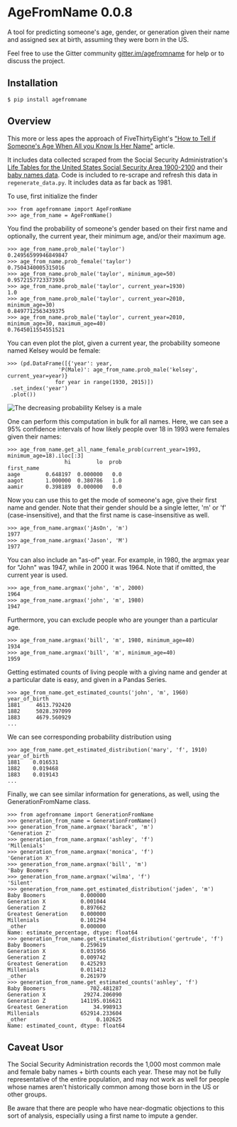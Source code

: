 # AgeFromName 0.0.8
A tool for predicting someone's age, gender, or generation given their name and assigned sex at birth, 
assuming they were born in the US.

Feel free to use the Gitter community [gitter.im/agefromname](https://gitter.im/agefromname/Lobby) for help or to discuss the project.   

## Installation

`$ pip install agefromname`

## Overview

This more or less apes the approach of FiveThirtyEight's ["How to Tell if Someone's Age
When All you Know Is Her Name"](https://fivethirtyeight.com/features/how-to-tell-someones-age-when-all-you-know-is-her-name/) article.
 
It includes data collected scraped from the Social Security 
Administration's [Life Tables for the United States Social Security Area 1900-2100](https://www.ssa.gov/oact/NOTES/as120/LifeTables_Body.html#wp1168591)
 and their [baby names data](http://www.ssa.gov/oact/babynames/names.zip). Code is included
 to re-scrape and refresh this data in `regenerate_data.py`.  It includes data as far back as
 1981.

To use, first initialize the finder

```pythonstub
>>> from agefromname import AgeFromName
>>> age_from_name = AgeFromName()
```

You find the probability of someone's gender based on their first name and optionally,
 the current year, their minimum age, and/or their maximum age.  

```pythonstub
>>> age_from_name.prob_male('taylor')
0.24956599946849847
>>> age_from_name.prob_female('taylor')
0.7504340005315016
>>> age_from_name.prob_male('taylor', minimum_age=50)
0.9572157723373936
>>> age_from_name.prob_male('taylor', current_year=1930)
1.0
>>> age_from_name.prob_male('taylor', current_year=2010, minimum_age=30)
0.8497712563439375
>>> age_from_name.prob_male('taylor', current_year=2010, minimum_age=30, maximum_age=40)
0.7645011554551521
```

You can even plot the plot, given a current year, the probability someone named Kelsey would be female:
 
```pythonstub
>>> (pd.DataFrame([{'year': year, 
                'P(Male)': age_from_name.prob_male('kelsey', current_year=year)}
               for year in range(1930, 2015)])
 .set_index('year')
 .plot())
```
![The decreasing probability Kelsey is a male](https://jasonkessler.github.io/kelseyplot.png)

One can perform this computation in bulk for all names.  Here, we can see a 95% confidence intervals
 of how likely people over 18 in 1993 were females given their names:
```pythonstub
>>> age_from_name.get_all_name_female_prob(current_year=1993, minimum_age=18).iloc[:3]
                  hi        lo  prob
first_name
aage        0.648197  0.000000   0.0
aagot       1.000000  0.380786   1.0
aamir       0.398189  0.000000   0.0
```

Now you can use this to get the mode of someone's age, give their first name and 
gender.  Note that their gender should be a single letter, 'm' or 'f' (case-insensitive), and that the
  first name is case-insensitive as well.
  
```pythonstub
>>> age_from_name.argmax('jAsOn', 'm')
1977
>>> age_from_name.argmax('Jason', 'M')
1977
```

You can also include an "as-of" year.  For example, in 1980, the argmax year for "John" was 1947, while in 2000 it was 1964.  Note that if omitted, the current year is used.

```pythonstub
>>> age_from_name.argmax('john', 'm', 2000)
1964
>>> age_from_name.argmax('john', 'm', 1980)
1947
```

Furthermore, you can exclude people who are younger than a particular age.  
```pythonstub
>>> age_from_name.argmax('bill', 'm', 1980, minimum_age=40)
1934
>>> age_from_name.argmax('bill', 'm', minimum_age=40)
1959
```

Getting estimated counts of living people with a giving name and gender at a particular date is easy, 
and given in a Pandas Series.
```pythonstub
>>> age_from_name.get_estimated_counts('john', 'm', 1960)
year_of_birth
1881     4613.792420
1882     5028.397099
1883     4679.560929
...
```

We can see corresponding probability distribution using

```pythonstub
>>> age_from_name.get_estimated_distribution('mary', 'f', 1910)
year_of_birth
1881    0.016531
1882    0.019468
1883    0.019143
...
```

Finally, we can see similar information for generations, as well, using the GenerationFromName class.
```pythonstub
>>> from agefromname import GenerationFromName
>>> generation_from_name = GenerationFromName()
>>> generation_from_name.argmax('barack', 'm')
'Generation Z'
>>> generation_from_name.argmax('ashley', 'f')
'Millenials'
>>> generation_from_name.argmax('monica', 'f')
'Generation X'
>>> generation_from_name.argmax('bill', 'm')
'Baby Boomers
>>> generation_from_name.argmax('wilma', 'f')
'Silent'
>>> generation_from_name.get_estimated_distribution('jaden', 'm')
Baby Boomers           0.000000
Generation X           0.001044
Generation Z           0.897662
Greatest Generation    0.000000
Millenials             0.101294
_other                 0.000000
Name: estimate_percentage, dtype: float64
>>> generation_from_name.get_estimated_distribution('gertrude', 'f')
Baby Boomers           0.259619
Generation X           0.031956
Generation Z           0.009742
Greatest Generation    0.425293
Millenials             0.011412
_other                 0.261979
>>> generation_from_name.get_estimated_counts('ashley', 'f')
Baby Boomers              702.481287
Generation X            29274.206090
Generation Z           141195.016621
Greatest Generation        34.998913
Millenials             652914.233604
_other                      0.102625
Name: estimated_count, dtype: float64
```

## Caveat Usor
The Social Security Administration records the 1,000 most common male and female baby names + birth counts each year.  These may not be fully representative of the entire population, and may not work as well for people whose names aren't historically common among those born in the US or other groups. 

Be aware that there are people who have near-dogmatic objections to this sort of analysis, especially using a first name to impute a gender.  


